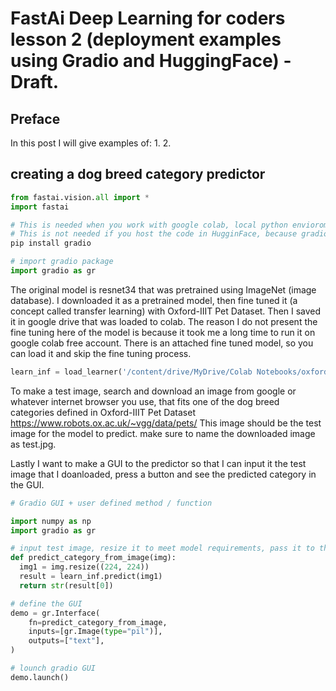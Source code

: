 # FastAi Deep Learning for coders lesson 2 (deployment examples using Gradio and HuggingFace) - Draft. 

## Preface
In this post I will give examples of:
1. 
2. 
## creating a dog breed category predictor
```python
from fastai.vision.all import *
import fastai
```
```python
# This is needed when you work with google colab, local python envioroment or alike where the envioroment that your work in doesn't have that package installed.
# This is not needed if you host the code in HugginFace, because gradio package is already installed there.
pip install gradio
```
```python
# import gradio package
import gradio as gr
```
The original model is resnet34 that was pretrained using ImageNet (image database). I downloaded it as a pretrained model, then fine tuned it (a concept called transfer learning) with Oxford-IIIT Pet Dataset.
Then I saved it in google drive that was loaded to colab.
The reason I do not present the fine tuning here of the model is because it took me a long time to run it on google colab free account.
There is an attached fine tuned model, so you can load it and skip the fine tuning process. 

```python
learn_inf = load_learner('/content/drive/MyDrive/Colab Notebooks/oxford-iiit-pet/model.pkl') # load the model.
```
To make a test image, search and download an image from google or whatever internet browser you use, that fits one of the dog breed categories defined in Oxford-IIIT Pet Dataset https://www.robots.ox.ac.uk/~vgg/data/pets/
This image should be the test image for the model to predict. make sure to name the downloaded image as test.jpg.



Lastly I want to make a GUI to the predictor so that I can input it the test image that I doanloaded, press a button and see the predicted category in the GUI. 
```python
# Gradio GUI + user defined method / function

import numpy as np
import gradio as gr

# input test image, resize it to meet model requirements, pass it to the predictor and output the category name as a string
def predict_category_from_image(img):
  img1 = img.resize((224, 224))
  result = learn_inf.predict(img1)
  return str(result[0])

# define the GUI
demo = gr.Interface(
    fn=predict_category_from_image,
    inputs=[gr.Image(type="pil")],
    outputs=["text"],
)

# lounch gradio GUI
demo.launch()
```

